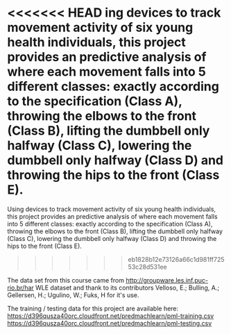 <<<<<<< HEAD
ing devices to track movement activity of six young health individuals, this project provides an predictive analysis of where each movement falls into 5 different classes: exactly according to the specification (Class A), throwing the elbows to the front (Class B), lifting the dumbbell only halfway (Class C), lowering the dumbbell only halfway (Class D) and throwing the hips to the front (Class E).
=======
Using devices to track movement activity of six young health individuals, this project provides an predictive analysis of where each movement falls into 5 different classes: exactly according to the specification (Class A), throwing the elbows to the front (Class B), lifting the dumbbell only halfway (Class C), lowering the dumbbell only halfway (Class D) and throwing the hips to the front (Class E).
>>>>>>> eb1828b12e73126a66c1d981ff72553c28d531ee

The data set from this course came from http://groupware.les.inf.puc-rio.br/har WLE dataset and thank to its contributors Velloso, E.; Bulling, A.; Gellersen, H.; Ugulino, W.; Fuks, H for it's use.

The training / testing data for this project are available here:
https://d396qusza40orc.cloudfront.net/predmachlearn/pml-training.csv
https://d396qusza40orc.cloudfront.net/predmachlearn/pml-testing.csv
